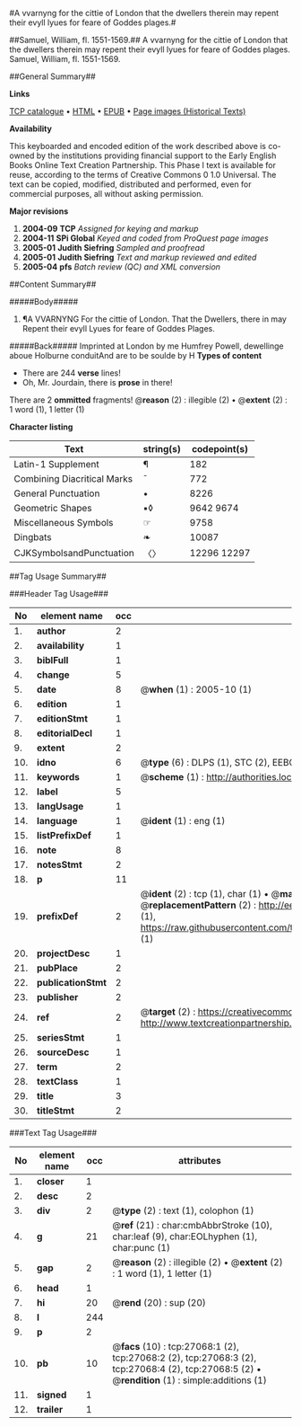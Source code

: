 #A vvarnyng for the cittie of London that the dwellers therein may repent their evyll lyues for feare of Goddes plages.#

##Samuel, William, fl. 1551-1569.##
A vvarnyng for the cittie of London that the dwellers therein may repent their evyll lyues for feare of Goddes plages.
Samuel, William, fl. 1551-1569.

##General Summary##

**Links**

[TCP catalogue](http://www.ota.ox.ac.uk/tcp/)  • 
[HTML](http://tei.it.ox.ac.uk/tcp/Texts-HTML/free/A11/A11441.html)  • 
[EPUB](http://tei.it.ox.ac.uk/tcp/Texts-EPUB/free/A11/A11441.epub) • 
[Page images (Historical Texts)](https://data.historicaltexts.jisc.ac.uk/view?pubId=eebo-23993475e&pageId=eebo-23993475e-27068-1)

**Availability**

This keyboarded and encoded edition of the
	       work described above is co-owned by the institutions
	       providing financial support to the Early English Books
	       Online Text Creation Partnership. This Phase I text is
	       available for reuse, according to the terms of Creative
	       Commons 0 1.0 Universal. The text can be copied,
	       modified, distributed and performed, even for
	       commercial purposes, all without asking permission.

**Major revisions**

1. __2004-09__ __TCP__ *Assigned for keying and markup*
1. __2004-11__ __SPi Global__ *Keyed and coded from ProQuest page images*
1. __2005-01__ __Judith Siefring__ *Sampled and proofread*
1. __2005-01__ __Judith Siefring__ *Text and markup reviewed and edited*
1. __2005-04__ __pfs__ *Batch review (QC) and XML conversion*

##Content Summary##

#####Body#####

1. ¶A VVARNYNG For the cittie of London. That the Dwellers, there in may Repent their evyll Lyues for feare of Goddes Plages.

#####Back#####
Imprinted at London by me Humfrey Powell, dewellinge aboue Holburne conduitAnd are to be soulde by H
**Types of content**

  * There are 244 **verse** lines!
  * Oh, Mr. Jourdain, there is **prose** in there!

There are 2 **ommitted** fragments! 
 @__reason__ (2) : illegible (2)  •  @__extent__ (2) : 1 word (1), 1 letter (1)

**Character listing**


|Text|string(s)|codepoint(s)|
|---|---|---|
|Latin-1 Supplement|¶|182|
|Combining             Diacritical Marks|̄|772|
|General Punctuation|•|8226|
|Geometric Shapes|▪◊|9642 9674|
|Miscellaneous Symbols|☞|9758|
|Dingbats|❧|10087|
|CJKSymbolsandPunctuation|〈〉|12296 12297|

##Tag Usage Summary##

###Header Tag Usage###

|No|element name|occ|attributes|
|---|---|---|---|
|1.|__author__|2||
|2.|__availability__|1||
|3.|__biblFull__|1||
|4.|__change__|5||
|5.|__date__|8| @__when__ (1) : 2005-10 (1)|
|6.|__edition__|1||
|7.|__editionStmt__|1||
|8.|__editorialDecl__|1||
|9.|__extent__|2||
|10.|__idno__|6| @__type__ (6) : DLPS (1), STC (2), EEBO-CITATION (1), OCLC (1), VID (1)|
|11.|__keywords__|1| @__scheme__ (1) : http://authorities.loc.gov/ (1)|
|12.|__label__|5||
|13.|__langUsage__|1||
|14.|__language__|1| @__ident__ (1) : eng (1)|
|15.|__listPrefixDef__|1||
|16.|__note__|8||
|17.|__notesStmt__|2||
|18.|__p__|11||
|19.|__prefixDef__|2| @__ident__ (2) : tcp (1), char (1)  •  @__matchPattern__ (2) : ([0-9\-]+):([0-9IVX]+) (1), (.+) (1)  •  @__replacementPattern__ (2) : http://eebo.chadwyck.com/downloadtiff?vid=$1&page=$2 (1), https://raw.githubusercontent.com/textcreationpartnership/Texts/master/tcpchars.xml#$1 (1)|
|20.|__projectDesc__|1||
|21.|__pubPlace__|2||
|22.|__publicationStmt__|2||
|23.|__publisher__|2||
|24.|__ref__|2| @__target__ (2) : https://creativecommons.org/publicdomain/zero/1.0/ (1), http://www.textcreationpartnership.org/docs/. (1)|
|25.|__seriesStmt__|1||
|26.|__sourceDesc__|1||
|27.|__term__|2||
|28.|__textClass__|1||
|29.|__title__|3||
|30.|__titleStmt__|2||


###Text Tag Usage###

|No|element name|occ|attributes|
|---|---|---|---|
|1.|__closer__|1||
|2.|__desc__|2||
|3.|__div__|2| @__type__ (2) : text (1), colophon (1)|
|4.|__g__|21| @__ref__ (21) : char:cmbAbbrStroke (10), char:leaf (9), char:EOLhyphen (1), char:punc (1)|
|5.|__gap__|2| @__reason__ (2) : illegible (2)  •  @__extent__ (2) : 1 word (1), 1 letter (1)|
|6.|__head__|1||
|7.|__hi__|20| @__rend__ (20) : sup (20)|
|8.|__l__|244||
|9.|__p__|2||
|10.|__pb__|10| @__facs__ (10) : tcp:27068:1 (2), tcp:27068:2 (2), tcp:27068:3 (2), tcp:27068:4 (2), tcp:27068:5 (2)  •  @__rendition__ (1) : simple:additions (1)|
|11.|__signed__|1||
|12.|__trailer__|1||
